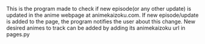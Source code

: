 This is the program made to check if new episode(or any other update) is updated in the anime webpage at animekaizoku.com. If new episode/update is added to the page, the program notifies the user about this change. New desired animes to track can be added by adding its animekaizoku url in pages.py